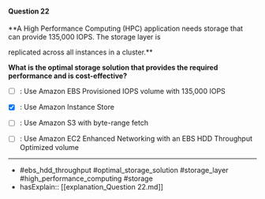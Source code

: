 #### Question  22

**A High Performance Computing (HPC) application needs storage that can provide 135,000 IOPS. The storage layer is

replicated across all instances in a cluster.**

**What is the optimal storage solution that provides the required performance and is cost-effective?**

- [ ] :  Use Amazon EBS Provisioned IOPS volume with 135,000 IOPS

- [x] :  Use Amazon Instance Store

- [ ] :  Use Amazon S3 with byte-range fetch

- [ ] :  Use Amazon EC2 Enhanced Networking with an EBS HDD Throughput Optimized volume

----

- #ebs_hdd_throughput #optimal_storage_solution #storage_layer #high_performance_computing #storage
- hasExplain:: [[explanation_Question  22.md]]
